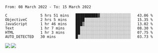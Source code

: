 <!--START_SECTION:waka-->

```text
From: 08 March 2022 - To: 15 March 2022

C               5 hrs 51 mins   ██████████▓░░░░░░░░░░░░░░   43.06 %
ObjectiveC      2 hrs 5 mins    ████░░░░░░░░░░░░░░░░░░░░░   15.35 %
JavaScript      1 hr 46 mins    ███▒░░░░░░░░░░░░░░░░░░░░░   13.02 %
Text            1 hr 7 mins     ██░░░░░░░░░░░░░░░░░░░░░░░   08.30 %
HTML            1 hr 3 mins     ██░░░░░░░░░░░░░░░░░░░░░░░   07.75 %
AUTO_DETECTED   30 mins         █░░░░░░░░░░░░░░░░░░░░░░░░   03.73 %
```

<!--END_SECTION:waka-->
<a href="https://github.com/anuraghazra/github-readme-stats">
  <img align="left" src="https://github-readme-stats.vercel.app/api?username=Tanesan&count_private=true&show_icons=true" />
<img align="left" src="https://github-readme-stats.vercel.app/api/top-langs/?username=Tanesan" />
</a>
